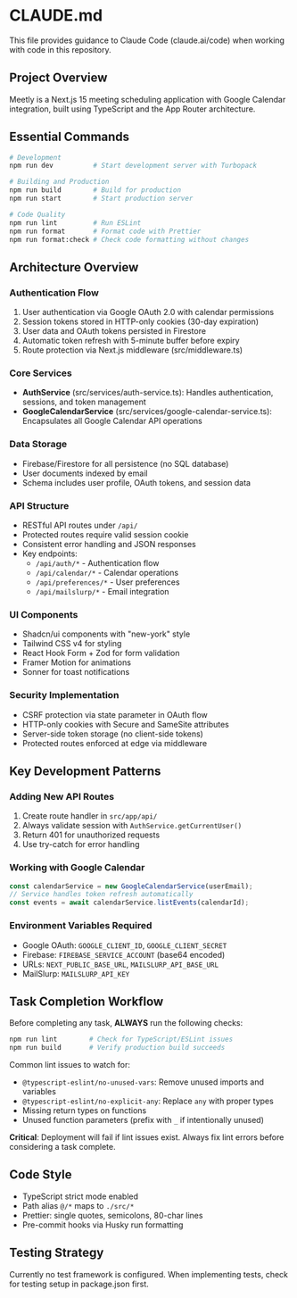 # CLAUDE.md

This file provides guidance to Claude Code (claude.ai/code) when working with code in this repository.

## Project Overview

Meetly is a Next.js 15 meeting scheduling application with Google Calendar integration, built using TypeScript and the App Router architecture.

## Essential Commands

```bash
# Development
npm run dev          # Start development server with Turbopack

# Building and Production
npm run build        # Build for production
npm run start        # Start production server

# Code Quality
npm run lint         # Run ESLint
npm run format       # Format code with Prettier
npm run format:check # Check code formatting without changes
```

## Architecture Overview

### Authentication Flow

1. User authentication via Google OAuth 2.0 with calendar permissions
2. Session tokens stored in HTTP-only cookies (30-day expiration)
3. User data and OAuth tokens persisted in Firestore
4. Automatic token refresh with 5-minute buffer before expiry
5. Route protection via Next.js middleware (src/middleware.ts)

### Core Services

- **AuthService** (src/services/auth-service.ts): Handles authentication, sessions, and token management
- **GoogleCalendarService** (src/services/google-calendar-service.ts): Encapsulates all Google Calendar API operations

### Data Storage

- Firebase/Firestore for all persistence (no SQL database)
- User documents indexed by email
- Schema includes user profile, OAuth tokens, and session data

### API Structure

- RESTful API routes under `/api/`
- Protected routes require valid session cookie
- Consistent error handling and JSON responses
- Key endpoints:
  - `/api/auth/*` - Authentication flow
  - `/api/calendar/*` - Calendar operations
  - `/api/preferences/*` - User preferences
  - `/api/mailslurp/*` - Email integration

### UI Components

- Shadcn/ui components with "new-york" style
- Tailwind CSS v4 for styling
- React Hook Form + Zod for form validation
- Framer Motion for animations
- Sonner for toast notifications

### Security Implementation

- CSRF protection via state parameter in OAuth flow
- HTTP-only cookies with Secure and SameSite attributes
- Server-side token storage (no client-side tokens)
- Protected routes enforced at edge via middleware

## Key Development Patterns

### Adding New API Routes

1. Create route handler in `src/app/api/`
2. Always validate session with `AuthService.getCurrentUser()`
3. Return 401 for unauthorized requests
4. Use try-catch for error handling

### Working with Google Calendar

```typescript
const calendarService = new GoogleCalendarService(userEmail);
// Service handles token refresh automatically
const events = await calendarService.listEvents(calendarId);
```

### Environment Variables Required

- Google OAuth: `GOOGLE_CLIENT_ID`, `GOOGLE_CLIENT_SECRET`
- Firebase: `FIREBASE_SERVICE_ACCOUNT` (base64 encoded)
- URLs: `NEXT_PUBLIC_BASE_URL`, `MAILSLURP_API_BASE_URL`
- MailSlurp: `MAILSLURP_API_KEY`

## Task Completion Workflow

Before completing any task, **ALWAYS** run the following checks:

```bash
npm run lint        # Check for TypeScript/ESLint issues
npm run build       # Verify production build succeeds
```

Common lint issues to watch for:

- `@typescript-eslint/no-unused-vars`: Remove unused imports and variables
- `@typescript-eslint/no-explicit-any`: Replace `any` with proper types
- Missing return types on functions
- Unused function parameters (prefix with `_` if intentionally unused)

**Critical**: Deployment will fail if lint issues exist. Always fix lint errors before considering a task complete.

## Code Style

- TypeScript strict mode enabled
- Path alias `@/*` maps to `./src/*`
- Prettier: single quotes, semicolons, 80-char lines
- Pre-commit hooks via Husky run formatting

## Testing Strategy

Currently no test framework is configured. When implementing tests, check for testing setup in package.json first.
